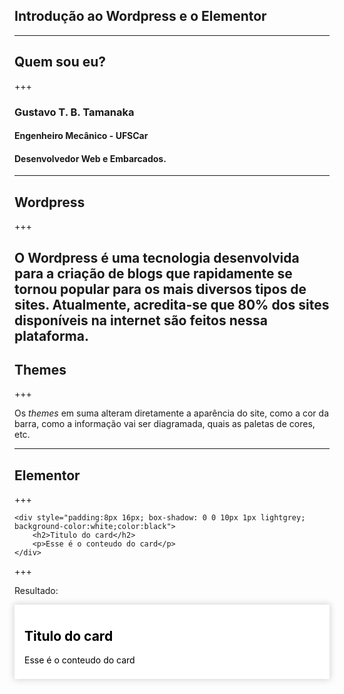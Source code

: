 ## Introdução ao Wordpress e o Elementor

---

## Quem sou eu?

+++

### Gustavo T. B. Tamanaka
#### Engenheiro Mecânico - UFSCar
#### Desenvolvedor Web e Embarcados.

---

## Wordpress

+++

O Wordpress é uma tecnologia desenvolvida para a criação de blogs que rapidamente se tornou popular para os mais diversos tipos de sites. Atualmente, acredita-se que 80% dos sites disponíveis na internet são feitos nessa plataforma.
---
## Themes

+++

Os *themes* em suma alteram diretamente a aparência do site, como a cor da barra, como a informação vai ser diagramada, quais as paletas de cores, etc.

---

## Elementor

+++

    <div style="padding:8px 16px; box-shadow: 0 0 10px 1px lightgrey; background-color:white;color:black">
        <h2>Titulo do card</h2>
        <p>Esse é o conteudo do card</p> 
    </div>

+++

Resultado:
<div style="padding:8px 16px; box-shadow: 0 0 10px 1px lightgrey;background-color:white;color:black">
    <h2>Titulo do card</h2>
    <p>Esse é o conteudo do card</p> 
</div>